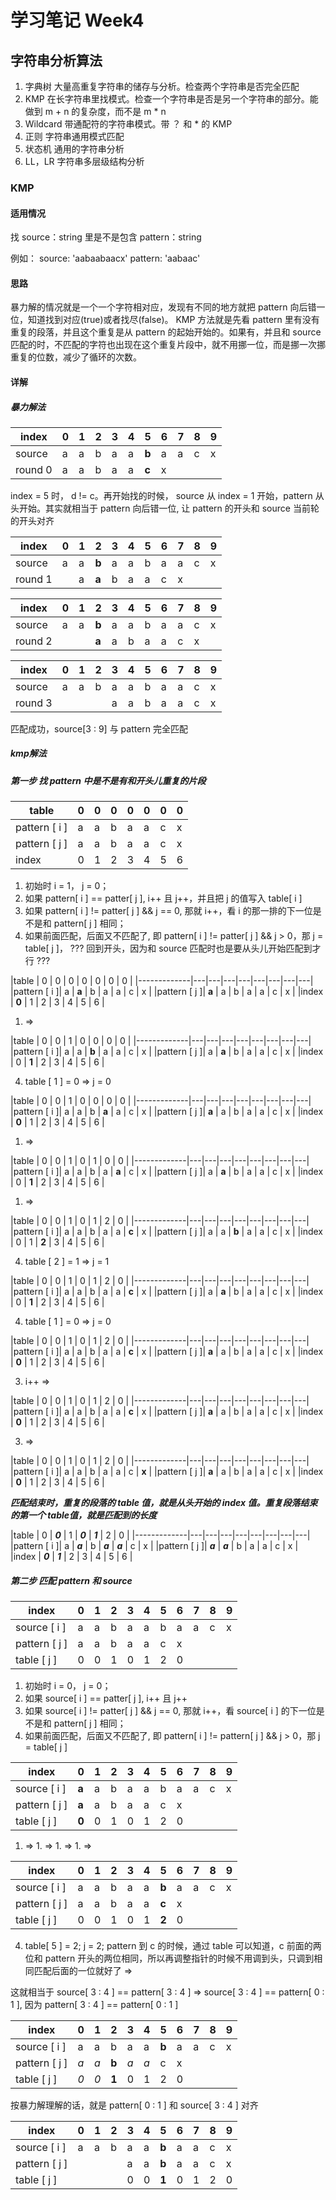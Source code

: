 # 学习笔记 Week4

## 字符串分析算法

1. 字典树
大量高重复字符串的储存与分析。检查两个字符串是否完全匹配
2. KMP
在长字符串里找模式。检查一个字符串是否是另一个字符串的部分。能做到 m + n 的复杂度，而不是 m * n
3. Wildcard
带通配符的字符串模式。带 ？ 和 * 的 KMP
4. 正则
字符串通用模式匹配
5. 状态机
通用的字符串分析
6. LL，LR
字符串多层级结构分析

### KMP

#### 适用情况

找 source：string 里是不是包含 pattern：string

例如：
source: 'aabaabaacx'
pattern:  'aabaac'

#### 思路

暴力解的情况就是一个一个字符相对应，发现有不同的地方就把 pattern 向后错一位，知道找到对应(true)或者找尽(false)。
KMP 方法就是先看 pattern 里有没有重复的段落，并且这个重复是从 pattern 的起始开始的。如果有，并且和 source 匹配的时，不匹配的字符也出现在这个重复片段中，就不用挪一位，而是挪一次挪重复的位数，减少了循环的次数。

#### 详解

##### 暴力解法

|index  | 0 | 1 | 2 | 3 | 4 | 5 | 6 | 7 | 8 | 9 |
|------ |---|---|---|---|---|---|---|---|---|---|
|source | a | a | b | a | a | **b** | a | a | c | x |
|round 0| a | a | b | a | a | **c** | x |

index = 5 时， d != c。再开始找的时候， source 从 index = 1 开始，pattern 从头开始。其实就相当于 pattern 向后错一位, 让 pattern 的开头和 source 当前轮的开头对齐

|index  | 0 | 1 | 2 | 3 | 4 | 5 | 6 | 7 | 8 | 9 |
|------ |---|---|---|---|---|---|---|---|---|---|
|source | a | a | **b** | a | a | b | a | a | c | x |
|round 1|   | a | **a** | b | a | a | c | x |

|index  | 0 | 1 | 2 | 3 | 4 | 5 | 6 | 7 | 8 | 9 |
|------ |---|---|---|---|---|---|---|---|---|---|
|source | a | a | **b** | a | a | b | a | a | c | x |
|round 2|   |   | **a** | a | b | a | a | c | x |

|index  | 0 | 1 | 2 | 3 | 4 | 5 | 6 | 7 | 8 | 9 |
|------ |---|---|---|---|---|---|---|---|---|---|
|source | a | a | b | a | a | b | a | a | c | x |
|round 3|   |   |   | a | a | b | a | a | c | x |

匹配成功，source[3 : 9] 与 pattern 完全匹配

##### kmp解法

##### 第一步 找 pattern 中是不是有和开头儿重复的片段

|table        | 0 | 0 | 0 | 0 | 0 | 0 | 0 |
|-------------|---|---|---|---|---|---|---|
|pattern [ i ]| a | a | b | a | a | c | x |
|pattern [ j ]| a | a | b | a | a | c | x |
|index        | 0 | 1 | 2 | 3 | 4 | 5 | 6 |

1. 初始时 i = 1， j = 0；
2. 如果 pattern[ i ] == patter[ j ], i++ 且 j++，并且把 j 的值写入 table[ i ]
3. 如果 pattern[ i ] != patter[ j ] && j == 0, 那就 i++，看 i 的那一排的下一位是不是和 pattern[ j ] 相同；
4. 如果前面匹配，后面又不匹配了, 即 pattern[ i ] != patter[ j ] && j > 0，那 j = table[ j ]， ??? 回到开头，因为和 source 匹配时也是要从头儿开始匹配到才行 ???

|table        | 0 | 0 | 0 | 0 | 0 | 0 | 0 |
|-------------|---|---|---|---|---|---|---|---|
|pattern [ i ]| a | **a** | b | a | a | c | x |
|pattern [ j ]| **a** | a | b | a | a | c | x |
|index        | **0** | 1 | 2 | 3 | 4 | 5 | 6 |

1. =>

|table        | 0 | 0 | 1 | 0 | 0 | 0 | 0 |
|-------------|---|---|---|---|---|---|---|---|
|pattern [ i ]| a | a | **b** | a | a | c | x |
|pattern [ j ]| a | **a** | b | a | a | c | x |
|index        | 0 | **1** | 2 | 3 | 4 | 5 | 6 |

4. table [ 1 ] = 0 => j = 0

|table        | 0 | 0 | 1 | 0 | 0 | 0 | 0 |
|-------------|---|---|---|---|---|---|---|---|
|pattern [ i ]| a | a | b | **a** | a | c | x |
|pattern [ j ]| **a** | a | b | a | a | c | x |
|index        | **0** | 1 | 2 | 3 | 4 | 5 | 6 |

1. =>

|table        | 0 | 0 | 1 | 0 | 1 | 0 | 0 |
|-------------|---|---|---|---|---|---|---|---|
|pattern [ i ]| a | a | b | a | **a** | c | x |
|pattern [ j ]| a | **a** | b | a | a | c | x |
|index        | 0 | **1** | 2 | 3 | 4 | 5 | 6 |

1. =>

|table        | 0 | 0 | 1 | 0 | 1 | 2 | 0 |
|-------------|---|---|---|---|---|---|---|---|
|pattern [ i ]| a | a | b | a | a | **c** | x |
|pattern [ j ]| a | a | **b** | a | a | c | x |
|index        | 0 | 1 | **2** | 3 | 4 | 5 | 6 |

4. table [ 2 ] = 1 => j = 1

|table        | 0 | 0 | 1 | 0 | 1 | 2 | 0 |
|-------------|---|---|---|---|---|---|---|---|
|pattern [ i ]| a | a | b | a | a | **c** | x |
|pattern [ j ]| a | **a** | b | a | a | c | x |
|index        | 0 | **1** | 2 | 3 | 4 | 5 | 6 |

4. table [ 1 ] = 0 => j = 0

|table        | 0 | 0 | 1 | 0 | 1 | 2 | 0 |
|-------------|---|---|---|---|---|---|---|---|
|pattern [ i ]| a | a | b | a | a | **c** | x |
|pattern [ j ]| **a** | a | b | a | a | c | x |
|index        | **0** | 1 | 2 | 3 | 4 | 5 | 6 |

3. i++ =>

|table        | 0 | 0 | 1 | 0 | 1 | 2 | 0 |
|-------------|---|---|---|---|---|---|---|---|
|pattern [ i ]| a | a | b | a | a | **c** | x |
|pattern [ j ]| **a** | a | b | a | a | c | x |
|index        | **0** | 1 | 2 | 3 | 4 | 5 | 6 |

3. =>

|table        | 0 | 0 | 1 | 0 | 1 | 2 | 0 |
|-------------|---|---|---|---|---|---|---|---|
|pattern [ i ]| a | a | b | a | a | c | **x** |
|pattern [ j ]| **a** | a | b | a | a | c | x |
|index        | **0** | 1 | 2 | 3 | 4 | 5 | 6 |

***匹配结束时，重复的段落的 table 值，就是从头开始的 index 值。重复段落结束的第一个 table值，就是匹配到的长度***

|table        | 0 | ***0*** | 1 | ***0*** | ***1*** | 2 | 0 |
|-------------|---|---|---|---|---|---|---|---|
|pattern [ i ]| a | ***a*** | b | ***a*** | ***a*** | c | x |
|pattern [ j ]| ***a*** | ***a*** | b | a | a | c | x |
|index        | ***0*** | ***1*** | 2 | 3 | 4 | 5 | 6 |

##### 第二步 匹配 pattern 和 source

|index  | 0 | 1 | 2 | 3 | 4 | 5 | 6 | 7 | 8 | 9 |
|------ |---|---|---|---|---|---|---|---|---|---|
|source [ i ] | a | a | b | a | a | b | a | a | c | x |
|pattern [ j ]| a | a | b | a | a | c | x |
|table [ j ] | 0 | 0 | 1 | 0 | 1 | 2 | 0 |

1. 初始时 i = 0， j = 0；
2. 如果 source[ i ] == patter[ j ], i++ 且 j++
3. 如果 source[ i ] != patter[ j ] && j == 0, 那就 i++，看 source[ i ] 的下一位是不是和 pattern[ j ] 相同；
4. 如果前面匹配，后面又不匹配了, 即 pattern[ i ] != pattern[ j ] && j > 0，那 j = table[ j ]

|index  | 0 | 1 | 2 | 3 | 4 | 5 | 6 | 7 | 8 | 9 |
|------ |---|---|---|---|---|---|---|---|---|---|
|source [ i ] | **a** | a | b | a | a | b | a | a | c | x |
|pattern [ j ]| **a** | a | b | a | a | c | x |
|table [ j ] | **0** | 0 | 1 | 0 | 1 | 2 | 0 |

1. => 1. => 1. => 1. =>

|index  | 0 | 1 | 2 | 3 | 4 | 5 | 6 | 7 | 8 | 9 |
|------ |---|---|---|---|---|---|---|---|---|---|
|source [ i ] | a | a | b | a | a | **b** | a | a | c | x |
|pattern [ j ]| a | a | b | a | a | **c** | x |
|table [ j ] | 0 | 0 | 1 | 0 | 1 | **2** | 0 |

4. table[ 5 ] = 2; j = 2; pattern 到 c 的时候，通过 table 可以知道，c 前面的两位和 pattern 开头的两位相同，所以再调整指针的时候不用调到头，只调到相同匹配后面的一位就好了 =>

这就相当于 source[ 3 : 4 ] == pattern[ 3 : 4 ] => source[ 3 : 4 ] == pattern[ 0 : 1 ], 因为 pattern[ 3 : 4 ] == pattern[ 0 : 1 ]

|index  | 0 | 1 | 2 | 3 | 4 | 5 | 6 | 7 | 8 | 9 |
|------ |---|---|---|---|---|---|---|---|---|---|
|source [ i ] | a | a | b | a | a | **b** | a | a | c | x |
|pattern [ j ]| *a* | *a* | **b** | *a* | *a* | c | x |
|table [ j ] | *0* | *0* | **1** | 0 | 1 | 2 | 0 |

按暴力解理解的话，就是 pattern[ 0 : 1 ] 和 source[ 3 : 4 ] 对齐

|index  | 0 | 1 | 2 | 3 | 4 | 5 | 6 | 7 | 8 | 9 |
|------ |---|---|---|---|---|---|---|---|---|---|
|source [ i ] | a | a | b | a | a | **b** | a | a | c | x |
|pattern [ j ]|   |   |   | a | a | **b** | a | a | c | x |
|table [ j ]  |   |   |   | 0 | 0 | **1** | 0 | 1 | 2 | 0 |

